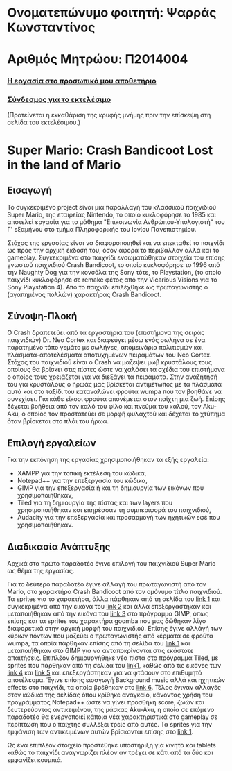 # Ονοματεπώνυμο φοιτητή: Ψαρράς Κωνσταντίνος

# Αριθμός Μητρώου: Π2014004

### [Η εργασία στο προσωπικό μου αποθετήριο](https://github.com/PsarrasK/Super-Mario)

### [Σύνδεσμος για το εκτελέσιμο](https://psarrask.github.io/Super-Mario/)

(Προτείνεται η εκκαθάριση της κρυφής μνήμης πριν την επίσκεψη στη σελίδα του εκτελέσιμου.)

# Super Mario: Crash Bandicoot Lost in the land of Mario

## Εισαγωγή

Το συγκεκριμένο project είναι μια παραλλαγή του κλασσικού παιχνιδιού Super Mario, της εταιρείας Nintendo, το οποίο κυκλοφόρησε το 1985 και αποτελεί εργασία για το μάθημα "Επικοινωνία Ανθρώπου-Υπολογιστή" του Γ' εξαμήνου στο τμήμα Πληροφορικής του Ιονίου Πανεπιστημίου.

Στόχος της εργασίας είναι να διαφοροποιηθεί και να επεκταθεί το παιχνίδι ως προς την αρχική έκδοσή του, όσον αφορά το περιβάλλον αλλά και το gameplay. 
Συγκεκριμένα στο παιχνίδι ενσωματώθηκαν στοιχεία του επίσης γνωστού παιχνιδιού Crash Bandicoot, το οποίο κυκλοφόρησε το 1996 από την Naughty Dog για την κονσόλα της Sony τότε, το Playstation, (το οποίο παιχνίδι κυκλοφόρησε σε remake φέτος από την Vicarious Visions για το Sony Playstation 4). 
Από το παιχνίδι επιλέχθηκε ως πρωταγωνιστής ο (αγαπημένος πολλών) χαρακτήρας Crash Bandicoot.

## Σύνοψη-Πλοκή

Ο Crash δραπετεύει από τα εργαστήρια του (επιστήμονα της σειράς παιχνιδιών) Dr. Neo Cortex και διαφεύγει μέσω ενός σωλήνα σε ένα παρατημένο τόπο γεμάτο με σωλήνες, απομεινάρια πολιτισμών και πλάσματα-αποτελέσματα αποτυχημένων πειραμάτων του Neo Cortex.
Στόχος του παιχνιδιού είναι ο Crash να μαζεψει μωβ κρυστάλους τους οποίους θα βρίσκει στις πίστες ώστε να χαλάσει τα σχέδια του επιστήμονα ο οποίος τους χρειάζεται για να διεξάγει τα πειράματα. Στην αναζήτησή του για κρυστάλους ο ήρωάς μας βρίσκεται αντιμέτωπος με τα πλάσματα αυτά και στο ταξίδι του καταναλώνει φρούτα wumpa που τον βοηθάνε να συνεχίσει. Για κάθε είκοσι φρούτα απονέμεται στον παίχτη μια ζωή. Επίσης δέχεται βοήθεια από τον καλό του φίλο και πνεύμα του καλού, τον Aku-Aku, ο οποίος τον προστατεύει σε μορφή φυλαχτού και δέχεται το χτύπημα όταν βρίσκεται στο πλάι του ήρωα.

## Επιλογή εργαλείων

Για την εκπόνηση της εργασίας χρησιμοποιήθηκαν τα εξής εργαλεία:
- XAMPP για την τοπική εκτέλεση του κώδικα,
- Notepad++ για την επεξεργασία του κώδικα,
- GIMP για την επεξεργασία ή και τη δημιουργία των εικόνων που χρησιμοποιήθηκαν,
- Tiled για τη δημιουργία της πίστας και των layers που χρησιμοποιήθηκαν και επηρέασαν τη συμπεριφορά του παιχνιδιού,
- Audacity για την επεξεργασία και προσαρμογή των ηχητικών εφέ που χρησιμοποιήθηκαν.

## Διαδικασία Ανάπτυξης

Αρχικά στο πρώτο παραδοτέο έγινε επιλογή του παιχνιδιού Super Mario ως θέμα της εργασίας.

Για το δεύτερο παραδοτέο έγινε αλλαγή του πρωταγωνιστή από τον Mario, στο χαρακτήρα Crash Bandicoot από τον ομόνυμο τίτλο παιχνιδιού. Τα sprites για το χαρακτήρα, άλλα πάρθηκαν από τη σελίδα του [link 1](https://www.spriters-resource.com/search/?q=crash) και συγκεκριμένα από την εικόνα του [link 2](https://www.spriters-resource.com/game_boy_advance/crashbandicootpurpleriptosrampage/sheet/2418/) και άλλα επεξεργάστηκαν και μεταποιήθηκαν από την εικόνα του [link 3](https://vignette.wikia.nocookie.net/crashban/images/e/ee/Crashdance.gif/revision/latest?cb=20110507002540) στο πρόγραμμα GIMP, όπως επίσης και τα sprites του χαρακτήρα goomba που μας δώθηκαν λίγο διαφορετικά στην αρχική μορφή του παιχνιδιού.
Επίσης έγινε αλλάγή των κύριων πόντων που μαζεύει ο πρωταγωνιστής από κέρματα σε φρούτα wumpa, τα οποία πάρθηκαν επίσης από τη σελίδα του [link 1](https://www.spriters-resource.com/search/?q=crash) και μεταποιήθηκαν στο GIMP για να ανταποκρίνονται στις εκάστοτε απαιτήσεις.
Επιπλέον δημιουργήθηκε νέα πίστα στο πρόγραμμα Tiled, με sprites που πάρθηκαν από τη σελίδα του [link1](https://www.spriters-resource.com/search/?q=crash), καθώς από τις εικόνες των [link 4](https://www.video-games-museum.com/en/screenshots/GameBoy%20Advance/3/2173-ingame-Crash-Bandicoot-The-Huge-Adventure.png) και [link 5](https://www.crashmania.net/images/games/crash-bandicoot-the-huge-adventure/screenshots/ruined-1.png) και επεξεργάστηκαν για να φτάσουν στο επιθυμητό αποτέλεσμα.
Έγινε επίσης εισαγωγή Background music αλλά και ηχητικών effects στο παιχνίδι, τα οποία βρέθηκαν στο [link 6](https://www.youtube.com/watch?v=t8SDtEXXUUM).
Τέλος έγιναν αλλαγές στον κώδικα της σελίδας όπου κρίθηκε αναγκαίο, κάνοντας χρήση του προγράμματος Notepad++ ώστε να γίνει προσθήκη score, ζωών και δευτερεύοντος αντικειμένου, της μάσκας Aku-Aku, η οποία σε επόμενο παραδοτέο θα ενεργοποιεί κάποια νέα χαρακτηριστικά στο gameplay σε περίπτωση που ο παίχτης συλλέξει τρείς από αυτές. Τα sprites για την εμφάνιση των αντικειμένων αυτών βρίσκονται επίσης στο [link 1](https://www.spriters-resource.com/search/?q=crash).

Ως ένα επιπλέον στοιχείο προστέθηκε υποστήριξη για κινητά και tablets καθώς το παιχνίδι αναγνωρίζει πλέον αν τρέχει σε κάτι από τα δύο και εμφανίζει κουμπιά.
